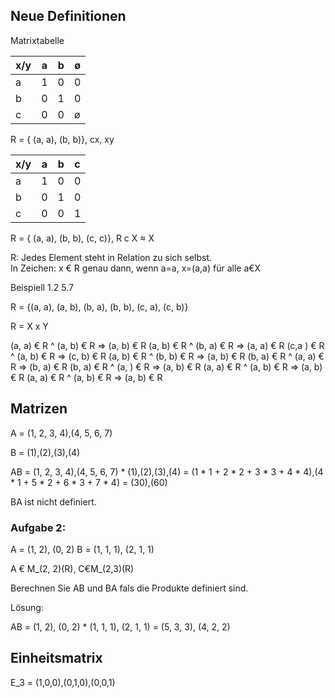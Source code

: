 [//]: # (2022-10-31.08:45)
[//]: # (HWR>DSINFO)
[//]: # (Mathe: Mathe: Algebra, Lineare Algebra)

## Neue Definitionen

Matrixtabelle

x/y | a | b | ø
----|---|---|---
a   | 1 | 0 | 0
b   | 0 | 1 | 0
c   | 0 | 0 | ø

R = { (a, a), (b, b)}, cx, xy

x/y | a | b | c 
----|---|---|---
a   | 1 | 0 | 0
b   | 0 | 1 | 0
c   | 0 | 0 | 1

R = { (a, a), (b, b), (c, c)}, R c X ≈ X

R: Jedes Element steht in Relation zu sich selbst.  
In Zeichen: x € R genau dann, wenn a=a, x=(a,a) für alle a€X

Beispiell 1.2 5.7

R = {(a, a), (a, b), (b, a), (b, b), (c, a), (c, b)}

R = X x Y

(a, a) € R ^ (a, b) € R => (a, b) € R
(a, b) € R ^ (b, a) € R => (a, a) € R
(c,a ) € R ^ (a, b) € R => (c, b) € R
(a, b) € R ^ (b, b) € R => (a, b) € R
(b, a) € R ^ (a, a) € R => (b, a) € R
(b, a) € R ^ (a, ) € R => (a, b) € R
(a, a) € R ^ (a, b) € R => (a, b) € R
(a, a) € R ^ (a, b) € R => (a, b) € R

## Matrizen

A = 
(1, 2, 3, 4),(4, 5, 6, 7)

B = (1),(2),(3),(4)

AB = (1, 2, 3, 4),(4, 5, 6, 7) * (1),(2),(3),(4)
   = (1 * 1 + 2 * 2 + 3 * 3 + 4 * 4),(4 * 1 + 5 * 2 + 6 * 3 + 7 * 4)
   = (30),(60)

BA ist nicht definiert.

### Aufgabe 2:
A = (1, 2), (0, 2)
B = (1, 1, 1), (2, 1, 1)

A € M_(2, 2)(R), C€M_(2,3)(R)

Berechnen Sie AB und BA fals die Produkte definiert sind.

Lösung:

AB = (1, 2), (0, 2) * (1, 1, 1), (2, 1, 1)
   = (5, 3, 3), (4, 2, 2)

## Einheitsmatrix

E_3 = (1,0,0),(0,1,0),(0,0,1)

